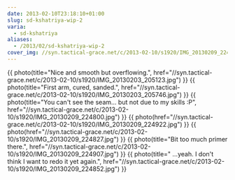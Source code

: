 ```yaml
---
date: 2013-02-10T23:18:10+01:00
slug: sd-kshatriya-wip-2
varia:
  - sd-kshatriya
aliases:
  - /2013/02/sd-kshatriya-wip-2
cover_img: //syn.tactical-grace.net/c/2013-02-10/s1920/IMG_20130209_224800.jpg
---
```

{{ photo(title="Nice and smooth but overflowing.", href="//syn.tactical-grace.net/c/2013-02-10/s1920/IMG_20130203_205123.jpg") }}
{{ photo(title="First arm, cured, sanded.", href="//syn.tactical-grace.net/c/2013-02-10/s1920/IMG_20130203_205746.jpg") }}
{{ photo(title="You can't see the seam... but not due to my skills :P", href="//syn.tactical-grace.net/c/2013-02-10/s1920/IMG_20130209_224800.jpg") }}
{{ photo(href="//syn.tactical-grace.net/c/2013-02-10/s1920/IMG_20130209_224922.jpg") }}
{{ photo(href="//syn.tactical-grace.net/c/2013-02-10/s1920/IMG_20130209_224827.jpg") }}
{{ photo(title="Bit too much primer there.", href="//syn.tactical-grace.net/c/2013-02-10/s1920/IMG_20130209_224907.jpg") }}
{{ photo(title=" ...yeah. I don't think I want to redo it yet again.", href="//syn.tactical-grace.net/c/2013-02-10/s1920/IMG_20130209_224852.jpg") }}
